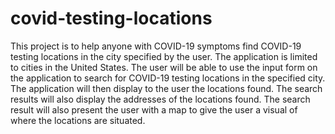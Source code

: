 # covid-testing-locations
This project is to help anyone with COVID-19 symptoms find COVID-19 testing locations in the city specified by the user.
The application is limited to cities in the United States.
The user will be able to use the input form on the application to search for COVID-19 testing locations in the specified city.
The application will then display to the user the locations found.
The search results will also display the addresses of the locations found.
The search result will also present the user with a map to give the user a visual of where the locations are situated.
